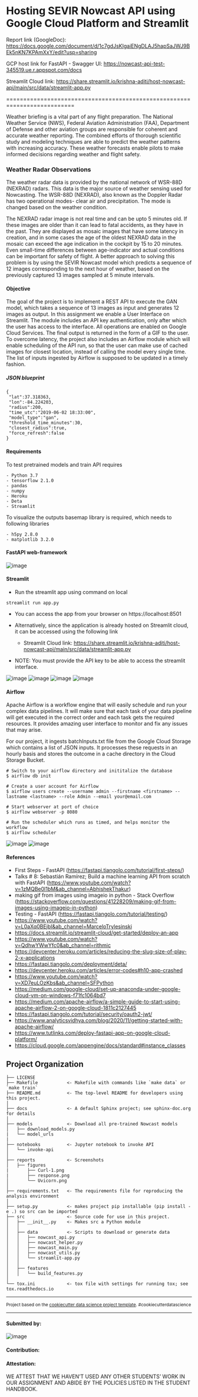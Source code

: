 Hosting SEVIR Nowcast API using Google Cloud Platform and Streamlit
=================================

Report link (GoogleDoc): https://docs.google.com/document/d/1c7gdJsKIgaiENgDLAJ5hapSaJWJ9BEk5nKN7KPAmXxY/edit?usp=sharing

GCP host link for FastAPI - Swagger UI: https://nowcast-api-test-345519.ue.r.appspot.com/docs

Streamlit Cloud link: https://share.streamlit.io/krishna-aditi/host-nowcast-api/main/src/data/streamlit-app.py

==========================================================================

Weather briefing is a vital part of any flight preparation. The National Weather Service (NWS), Federal Aviation Administration (FAA), Department of Defense and other aviation groups are responsible for coherent and accurate weather reporting. The combined efforts of thorough scientific study and modeling techniques are able to predict the weather patterns with increasing accuracy. These weather forecasts enable pilots to make informed decisions regarding weather and flight safety.

### Weather Radar Observations
The weather radar data is provided by the national network of WSR-88D (NEXRAD) radars. This data is the major source of weather sensing used for Nowcasting. The WSR-88D (NEXRAD), also known as the Doppler Radar has two operational modes- clear air and precipitation. The mode is changed based on the weather condition. 

The NEXRAD radar image is not real time and can be upto 5 minutes old. If these images are older than it can lead to fatal accidents, as they have in the past. They are displayed as mosaic images that have some latency in creation, and in some cases the age of the oldest NEXRAD data in the mosaic can exceed the age indication in the cockpit by 15 to 20 minutes. Even small-time differences between age-indicator and actual conditions can be important for safety of flight. 
A better approach to solving this problem is by using the SEVIR Nowcast model which predicts a sequence of 12 images corresponding to the next hour of weather, based on the previously captured 13 images sampled at 5 minute intervals. 

#### Objective

The goal of the project is to implement a REST API to execute the GAN model, which takes a sequence of 13 images as input and generates 12 images as output. In this assignment we enable a User Interface on Streamlit. The module includes an API key authentication, only after which the user has access to the interface. All operations are enabled on Google Cloud Services. The final output is returned in the form of a GIF to the user. To overcome latency, the project also includes an Airflow module which will enable scheduling of the API run, so that the user can make use of cached images for closest location, instead of calling the model every single time. The list of inputs ingested by Airflow is supposed to be updated in a timely fashion.

##### JSON blueprint
```
{
 "lat":37.318363,
 "lon":-84.224203, 
 "radius":200,
 "time_utc":"2019-06-02 18:33:00",
 "model_type":"gan",
 "threshold_time_minutes":30,
 "closest_radius":true,
 "force_refresh":false
}
```

#### Requirements

To test pretrained models and train API requires 
```
- Python 3.7
- tensorflow 2.1.0
- pandas
- numpy
- Heroku
- Deta
- Streamlit
```
To visualize the outputs basemap library is required, which needs to following libraries
```
- h5py 2.8.0
- matplotlib 3.2.0
```
#### FastAPI web-framework

![image](https://github.com/krishna-aditi/Host-nowcast-API/blob/main/reports/figures/fastapidocs.png)

#### Streamlit

- Run the streamlit app using command on local
```
streamlit run app.py
```
- You can access the app from your browser on https://localhost:8501

- Alternatively, since the application is already hosted on Streamlit cloud, it can be accessed using the following link
    - Streamlit Cloud link: https://share.streamlit.io/krishna-aditi/host-nowcast-api/main/src/data/streamlit-app.py

- NOTE: You must provide the API key to be able to access the streamlit interface. 

![image](https://github.com/krishna-aditi/Host-nowcast-API/blob/main/reports/figures/streamlit-1.png)
![image](https://github.com/krishna-aditi/Host-nowcast-API/blob/main/reports/figures/streamlit-2.png)
![image](https://github.com/krishna-aditi/Host-nowcast-API/blob/main/reports/figures/streamlit-3.png)
![image](https://github.com/krishna-aditi/Host-nowcast-API/blob/main/reports/figures/streamlit-4.png)

#### Airflow

Apache Airflow is a workflow engine that will easily schedule and run your complex data pipelines. It will make sure that each task of your data pipeline will get executed in the correct order and each task gets the required resources. It provides amazing user interface to monitor and fix any issues that may arise.

For our project, it ingests batchInputs.txt file from the Google Cloud Storage which contains a list of JSON inputs. It processes these requests in an hourly basis and stores the outcome in a cache directory in the Cloud Storage Bucket.
```
# Switch to your airflow directory and inititalize the database
$ airflow db init

# Create a user account for Airflow
$ airflow users create --username admin --firstname <firstname> --lastname <lastname> --role Admin --email your@email.com

# Start webserver at port of choice
$ airflow webserver -p 8080
 
# Run the scheduler which runs as timed, and helps monitor the workflow 
$ airflow scheduler
```
![image](https://github.com/krishna-aditi/Host-nowcast-API/blob/main/reports/figures/dags-list.png)
![image](https://github.com/krishna-aditi/Host-nowcast-API/blob/main/reports/figures/nowcast-dag.png)

#### References

- First Steps - FastAPI (https://fastapi.tiangolo.com/tutorial/first-steps/)
- Talks # 8: Sebastián Ramírez; Build a machine learning API  from scratch  with FastAPI (https://www.youtube.com/watch?v=1zMQBe0l1bM&ab_channel=AbhishekThakur)
- making gif from images using imageio in python - Stack Overflow (https://stackoverflow.com/questions/41228209/making-gif-from-images-using-imageio-in-python)
- Testing - FastAPI (https://fastapi.tiangolo.com/tutorial/testing/)
- https://www.youtube.com/watch?v=L0aXq0BEjbI&ab_channel=MarceloTrylesinski
- https://docs.streamlit.io/streamlit-cloud/get-started/deploy-an-app
- https://www.youtube.com/watch?v=QdhwYWwYfc0&ab_channel=rithmic
- https://devcenter.heroku.com/articles/reducing-the-slug-size-of-play-2-x-applications
- https://fastapi.tiangolo.com/deployment/deta/
- https://devcenter.heroku.com/articles/error-codes#h10-app-crashed
- https://www.youtube.com/watch?v=XD7euLOzKbs&ab_channel=SFPython
- https://medium.com/google-cloud/set-up-anaconda-under-google-cloud-vm-on-windows-f71fc1064bd7
- https://medium.com/apache-airflow/a-simple-guide-to-start-using-apache-airflow-2-on-google-cloud-1811c2127445
- https://fastapi.tiangolo.com/tutorial/security/oauth2-jwt/
- https://www.analyticsvidhya.com/blog/2020/11/getting-started-with-apache-airflow/
- https://www.tutlinks.com/deploy-fastapi-app-on-google-cloud-platform/
- https://cloud.google.com/appengine/docs/standard#instance_classes


Project Organization
------------

    ├── LICENSE
    ├── Makefile           <- Makefile with commands like `make data` or `make train`
    ├── README.md          <- The top-level README for developers using this project.
    │
    ├── docs               <- A default Sphinx project; see sphinx-doc.org for details
    │
    ├── models             <- Download all pre-trained Nowcast models
    │   ├── download_models.py
    |   └── model_urls
    |
    ├── notebooks          <- Jupyter notebook to invoke API
    │   └── invoke-api
    │
    ├── reports            <- Screenshots
    │   ├── figures
    |       ├── Curl-1.png
    |       ├── response.png
    │       └── Uvicorn.png
    │
    ├── requirements.txt   <- The requirements file for reproducing the analysis environment
    │
    ├── setup.py           <- makes project pip installable (pip install -e .) so src can be imported
    ├── src                <- Source code for use in this project.
    │   ├── __init__.py    <- Makes src a Python module
    │   │
    │   ├── data           <- Scripts to download or generate data
    │   │   ├── nowcast_api.py
    │   │   ├── nowcast_helper.py
    │   │   ├── nowcast_main.py
    │   │   ├── nowcast_utils.py
    │   │   └── streamlit-app.py
    │   │
    │   ├── features       
    │   │   └── build_features.py
    │
    └── tox.ini            <- tox file with settings for running tox; see tox.readthedocs.io
 

--------

<p><small>Project based on the <a target="_blank" href="https://drivendata.github.io/cookiecutter-data-science/">cookiecutter data science project template</a>. #cookiecutterdatascience</small></p>

--------

#### Submitted by:

![image](https://user-images.githubusercontent.com/37017771/153502035-dde7b1ec-5020-4505-954a-2e67528366e7.png)

#### **Contribution:**

#### **Attestation:**

WE ATTEST THAT WE HAVEN’T USED ANY OTHER STUDENTS’ WORK IN OUR ASSIGNMENT AND ABIDE BY THE POLICIES LISTED IN THE STUDENT HANDBOOK.
